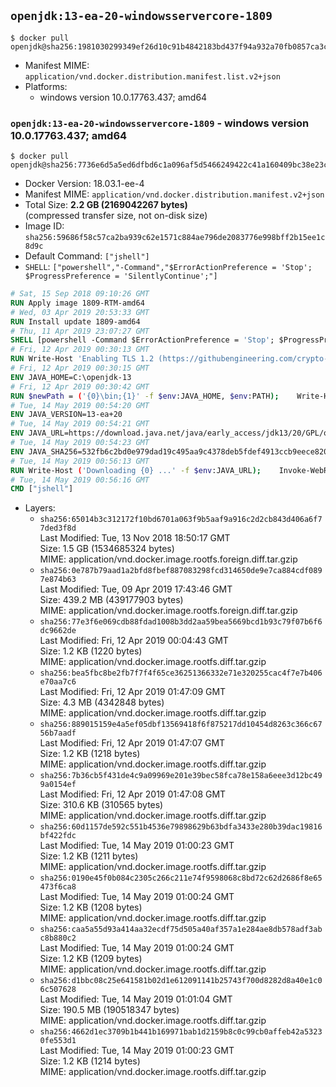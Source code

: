 ## `openjdk:13-ea-20-windowsservercore-1809`

```console
$ docker pull openjdk@sha256:1981030299349ef26d10c91b4842183bd437f94a932a70fb0857ca3c28c47936
```

-	Manifest MIME: `application/vnd.docker.distribution.manifest.list.v2+json`
-	Platforms:
	-	windows version 10.0.17763.437; amd64

### `openjdk:13-ea-20-windowsservercore-1809` - windows version 10.0.17763.437; amd64

```console
$ docker pull openjdk@sha256:7736e6d5a5ed6dfbd6c1a096af5d5466249422c41a160409bc38e23cb1e34c3e
```

-	Docker Version: 18.03.1-ee-4
-	Manifest MIME: `application/vnd.docker.distribution.manifest.v2+json`
-	Total Size: **2.2 GB (2169042267 bytes)**  
	(compressed transfer size, not on-disk size)
-	Image ID: `sha256:59686f58c57ca2ba939c62e1571c884ae796de2083776e998bff2b15ee1c8d9c`
-	Default Command: `["jshell"]`
-	`SHELL`: `["powershell","-Command","$ErrorActionPreference = 'Stop'; $ProgressPreference = 'SilentlyContinue';"]`

```dockerfile
# Sat, 15 Sep 2018 09:10:26 GMT
RUN Apply image 1809-RTM-amd64
# Wed, 03 Apr 2019 20:53:33 GMT
RUN Install update 1809-amd64
# Thu, 11 Apr 2019 23:07:27 GMT
SHELL [powershell -Command $ErrorActionPreference = 'Stop'; $ProgressPreference = 'SilentlyContinue';]
# Fri, 12 Apr 2019 00:30:13 GMT
RUN Write-Host 'Enabling TLS 1.2 (https://githubengineering.com/crypto-removal-notice/) ...'; 	$tls12RegBase = 'HKLM:\\SYSTEM\CurrentControlSet\Control\SecurityProviders\SCHANNEL\Protocols\TLS 1.2'; 	if (Test-Path $tls12RegBase) { throw ('"{0}" already exists!' -f $tls12RegBase) }; 	New-Item -Path ('{0}/Client' -f $tls12RegBase) -Force; 	New-Item -Path ('{0}/Server' -f $tls12RegBase) -Force; 	New-ItemProperty -Path ('{0}/Client' -f $tls12RegBase) -Name 'DisabledByDefault' -PropertyType DWORD -Value 0 -Force; 	New-ItemProperty -Path ('{0}/Client' -f $tls12RegBase) -Name 'Enabled' -PropertyType DWORD -Value 1 -Force; 	New-ItemProperty -Path ('{0}/Server' -f $tls12RegBase) -Name 'DisabledByDefault' -PropertyType DWORD -Value 0 -Force; 	New-ItemProperty -Path ('{0}/Server' -f $tls12RegBase) -Name 'Enabled' -PropertyType DWORD -Value 1 -Force
# Fri, 12 Apr 2019 00:30:15 GMT
ENV JAVA_HOME=C:\openjdk-13
# Fri, 12 Apr 2019 00:30:42 GMT
RUN $newPath = ('{0}\bin;{1}' -f $env:JAVA_HOME, $env:PATH); 	Write-Host ('Updating PATH: {0}' -f $newPath); 	setx /M PATH $newPath
# Tue, 14 May 2019 00:54:20 GMT
ENV JAVA_VERSION=13-ea+20
# Tue, 14 May 2019 00:54:21 GMT
ENV JAVA_URL=https://download.java.net/java/early_access/jdk13/20/GPL/openjdk-13-ea+20_windows-x64_bin.zip
# Tue, 14 May 2019 00:54:23 GMT
ENV JAVA_SHA256=532fb6c2bd0e979dad19c495aa9c4378deb5fdef4913ccb9eece8202403f0e01
# Tue, 14 May 2019 00:56:13 GMT
RUN Write-Host ('Downloading {0} ...' -f $env:JAVA_URL); 	Invoke-WebRequest -Uri $env:JAVA_URL -OutFile 'openjdk.zip'; 	Write-Host ('Verifying sha256 ({0}) ...' -f $env:JAVA_SHA256); 	if ((Get-FileHash openjdk.zip -Algorithm sha256).Hash -ne $env:JAVA_SHA256) { 		Write-Host 'FAILED!'; 		exit 1; 	}; 		Write-Host 'Expanding ...'; 	New-Item -ItemType Directory -Path C:\temp | Out-Null; 	Expand-Archive openjdk.zip -DestinationPath C:\temp; 	Move-Item -Path C:\temp\* -Destination $env:JAVA_HOME; 	Remove-Item C:\temp; 		Write-Host 'Verifying install ...'; 	Write-Host '  java --version'; java --version; 	Write-Host '  javac --version'; javac --version; 		Write-Host 'Removing ...'; 	Remove-Item openjdk.zip -Force; 		Write-Host 'Complete.'
# Tue, 14 May 2019 00:56:16 GMT
CMD ["jshell"]
```

-	Layers:
	-	`sha256:65014b3c312172f10bd6701a063f9b5aaf9a916c2d2cb843d406a6f77ded3f8d`  
		Last Modified: Tue, 13 Nov 2018 18:50:17 GMT  
		Size: 1.5 GB (1534685324 bytes)  
		MIME: application/vnd.docker.image.rootfs.foreign.diff.tar.gzip
	-	`sha256:0e787b79aad1a2bfd8fbef887083298fcd314650de9e7ca884cdf0897e874b63`  
		Last Modified: Tue, 09 Apr 2019 17:43:46 GMT  
		Size: 439.2 MB (439177903 bytes)  
		MIME: application/vnd.docker.image.rootfs.foreign.diff.tar.gzip
	-	`sha256:77e3f6e069cdb88fdad1008b3dd2aa59bea5669bcd1b93c79f07b6f6dc9662de`  
		Last Modified: Fri, 12 Apr 2019 00:04:43 GMT  
		Size: 1.2 KB (1220 bytes)  
		MIME: application/vnd.docker.image.rootfs.diff.tar.gzip
	-	`sha256:bea5fbc8be2fb7f7f4f65ce36251366332e71e320255cac4f7e7b406e70aa7c6`  
		Last Modified: Fri, 12 Apr 2019 01:47:09 GMT  
		Size: 4.3 MB (4342848 bytes)  
		MIME: application/vnd.docker.image.rootfs.diff.tar.gzip
	-	`sha256:889015159e4a5ef05dbf13569418f6f875217dd10454d8263c366c6756b7aadf`  
		Last Modified: Fri, 12 Apr 2019 01:47:07 GMT  
		Size: 1.2 KB (1218 bytes)  
		MIME: application/vnd.docker.image.rootfs.diff.tar.gzip
	-	`sha256:7b36cb5f431de4c9a09969e201e39bec58fca78e158a6eee3d12bc499a0154ef`  
		Last Modified: Fri, 12 Apr 2019 01:47:08 GMT  
		Size: 310.6 KB (310565 bytes)  
		MIME: application/vnd.docker.image.rootfs.diff.tar.gzip
	-	`sha256:60d1157de592c551b4536e79898629b63bdfa3433e280b39dac19816bf422fdc`  
		Last Modified: Tue, 14 May 2019 01:00:23 GMT  
		Size: 1.2 KB (1211 bytes)  
		MIME: application/vnd.docker.image.rootfs.diff.tar.gzip
	-	`sha256:0190e45f0b084c2305c266c211e74f9598068c8bd72c62d2686f8e65473f6ca8`  
		Last Modified: Tue, 14 May 2019 01:00:24 GMT  
		Size: 1.2 KB (1208 bytes)  
		MIME: application/vnd.docker.image.rootfs.diff.tar.gzip
	-	`sha256:caa5a55d93a414aa32ecdf75d505a40af357a1e284ae8db578adf3abc8b880c2`  
		Last Modified: Tue, 14 May 2019 01:00:24 GMT  
		Size: 1.2 KB (1209 bytes)  
		MIME: application/vnd.docker.image.rootfs.diff.tar.gzip
	-	`sha256:d1bbc08c25e641581b02d1e612091141b25743f700d8282d8a40e1c06c507628`  
		Last Modified: Tue, 14 May 2019 01:01:04 GMT  
		Size: 190.5 MB (190518347 bytes)  
		MIME: application/vnd.docker.image.rootfs.diff.tar.gzip
	-	`sha256:4662d1ec3709b1b441b169971bab1d2159b8c0c99cb0affeb42a53230fe553d1`  
		Last Modified: Tue, 14 May 2019 01:00:23 GMT  
		Size: 1.2 KB (1214 bytes)  
		MIME: application/vnd.docker.image.rootfs.diff.tar.gzip
